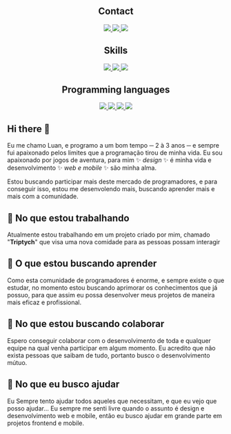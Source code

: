 <div align="center">

  <h2>Contact</h2>

  <p>
    <a href="https://www.instagram.com/lfer.reira/">
      <img src="https://img.shields.io/badge/INSTAGRAM-%23E4405F?style=for-the-badge&logo=instagram&logoColor=fff"/>
    </a>
    <a href="https://twitter.com/useless_luh">
      <img src="https://img.shields.io/badge/twitter-%231DA1F2.svg?&style=for-the-badge&logo=twitter&logoColor=white"/>
    </a>
    <a href="https://www.linkedin.com/in/luan-ferreira-0a1364192/">
      <img src="https://img.shields.io/badge/LINKEDIN-%230077b5?&style=for-the-badge&logo=linkedin&logoColor=fff"/>
    </a>
  </p>

  <h2>Skills</h2>

  <p>
    <a href="https://pt-br.reactjs.org/">
      <img src="https://img.shields.io/badge/ReactJs-%230000CD?&style=for-the-badge&logo=React&logoColor=fff"/>
    </a>
    <a href="https://reactnative.dev">
      <img src="https://img.shields.io/badge/ReactNative-%2300BFFF?&style=for-the-badge&logo=React&logoColor=333"/>
    </a>
    <a href="https://nodejs.org/en/">
      <img src="https://img.shields.io/badge/NODEJS-%23?&style=for-the-badge&logo=Node.Js&logoColor=fff"/>
    </a>
  </p>

  <h2>Programming languages</h2>

  <p>
    <a href="#">
      <img src="https://img.shields.io/badge/javascript-%23F7DF1E.svg?&style=for-the-badge&logo=javascript&logoColor=black"/>
    </a>
    <a href="#">
      <img src="https://img.shields.io/badge/typescript-%234169E1.svg?&style=for-the-badge&logo=typescript&logoColor=black"/>
    </a>
    <a href="#">
      <img src="https://img.shields.io/badge/html-%23B22222.svg?&style=for-the-badge&logo=html5&logoColor=black"/>
    </a>
    <a href="#">
      <img src="https://img.shields.io/badge/css-%2300CED1.svg?&style=for-the-badge&logo=css3&logoColor=black"/>
    </a>
  </p>

</div>

## Hi there 👋

Eu me chamo Luan, e programo a um bom tempo ─ 2 à 3 anos ─ e sempre fui apaixonado pelos limites que a programação tirou de minha vida. Eu sou apaixonado por jogos de aventura, para mim  ✨ _design_ ✨ é minha vida e desenvolvimento ✨ _web e mobile_ ✨ são minha alma.

Estou buscando participar mais deste mercado de programadores, e para conseguir isso, estou me desenvolendo mais, buscando aprender mais e mais com a comunidade.

## :telescope: No que estou trabalhando

Atualmente estou trabalhando em um projeto criado por mim, chamado "**Triptych**" que visa uma nova comidade para as pessoas possam interagir

##  :seedling: O que estou buscando aprender

Como esta comunidade de programadores é enorme, e sempre existe o que estudar, no momento estou buscando aprimorar os conhecimentos que já possuo, para que assim eu possa desenvolver meus projetos de maneira mais eficaz e profissional.

## :dancers: No que estou buscando colaborar

Espero conseguir colaborar com o desenvolvimento de toda e qualquer equipe na qual venha participar em algum momento. Eu acredito que não exista pessoas que saibam de tudo, portanto busco o desenvolvimento mútuo.

## :speech_balloon: No que eu busco ajudar

Eu Sempre tento ajudar todos aqueles que necessitam, e que eu vejo que posso ajudar... Eu sempre me senti livre quando o assunto é design e desenvolvimento web e mobile, então eu busco ajudar em grande parte em projetos frontend e mobile.

<!--
**luan4g/luan4g** is a ✨ _special_ ✨ repository because its `README.md` (this file) appears on your GitHub profile.

Here are some ideas to get you started:

- 🔭 I’m currently working on ...
- 🌱 I’m currently learning ...
- 👯 I’m looking to collaborate on ...
- 🤔 I’m looking for help with ...
- 💬 Ask me about ...
- 📫 How to reach me: ...
- 😄 Pronouns: ...
- ⚡ Fun fact: ...
-->
